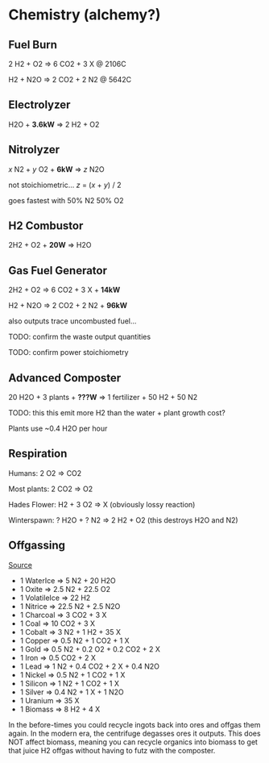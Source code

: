 # Chemistry (alchemy?)

## Fuel Burn

2 H2 + O2 => 6 CO2 + 3 X @ 2106C

H2 + N2O => 2 CO2 + 2 N2 @ 5642C

## Electrolyzer

H2O + **3.6kW** => 2 H2 + O2

## Nitrolyzer

*x* N2 + *y* O2 + **6kW** => *z* N2O

not stoichiometric... *z* = (*x* + *y*) / 2

goes fastest with 50% N2 50% O2

## H2 Combustor

2H2 + O2 + **20W** => H2O

## Gas Fuel Generator

2H2 + O2 => 6 CO2 + 3 X + **14kW**

H2 + N2O => 2 CO2 + 2 N2 + **96kW**

also outputs trace uncombusted fuel...

TODO: confirm the waste output quantities

TODO: confirm power stoichiometry

## Advanced Composter

20 H2O + 3 plants + **???W** => 1 fertilizer + 50 H2 + 50 N2

TODO: this this emit more H2 than the water + plant growth cost?

Plants use ~0.4 H2O per hour

## Respiration

Humans:
2 O2 => CO2

Most plants: 
2 CO2 => O2

Hades Flower:
H2 + 3 O2 => X
(obviously lossy reaction)

Winterspawn:
? H2O + ? N2 => 2 H2 + O2
(this destroys H2O and N2)

## Offgassing

[Source](https://docs.google.com/spreadsheets/d/1QF-nbW7fUMBaZzKwUp9smkQxVwfxMicF7FhgRFf7-Tw/edit#gid=1718464320)

- 1 WaterIce => 5 N2 + 20 H2O
- 1 Oxite => 2.5 N2 + 22.5 O2
- 1 VolatileIce => 22 H2
- 1 Nitrice => 22.5 N2 + 2.5 N2O
- 1 Charcoal => 3 CO2 + 3 X
- 1 Coal => 10 CO2 + 3 X
- 1 Cobalt => 3 N2 + 1 H2 + 35 X
- 1 Copper => 0.5 N2 + 1 CO2 + 1 X
- 1 Gold => 0.5 N2 + 0.2 O2 + 0.2 CO2 + 2 X
- 1 Iron => 0.5 CO2 + 2 X
- 1 Lead => 1 N2 + 0.4 CO2 + 2 X + 0.4 N2O
- 1 Nickel => 0.5 N2 + 1 CO2 + 1 X
- 1 Silicon => 1 N2 + 1 CO2 + 1 X
- 1 Silver => 0.4 N2 + 1 X + 1 N2O
- 1 Uranium => 35 X
- 1 Biomass => 8 H2 + 4 X

In the before-times you could recycle ingots back into ores and offgas them again. In the modern era, the centrifuge degasses ores it outputs. This does NOT affect biomass, meaning you can recycle organics into biomass to get that juice H2 offgas without having to futz with the composter.
